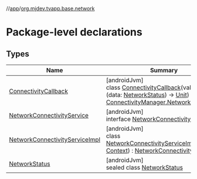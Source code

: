 //[app](../../index.md)/[org.mjdev.tvapp.base.network](index.md)

# Package-level declarations

## Types

| Name | Summary |
|---|---|
| [ConnectivityCallback](-connectivity-callback/index.md) | [androidJvm]<br>class [ConnectivityCallback](-connectivity-callback/index.md)(val trySend: (data: [NetworkStatus](-network-status/index.md)) -&gt; [Unit](https://kotlinlang.org/api/latest/jvm/stdlib/kotlin/-unit/index.html)) : [ConnectivityManager.NetworkCallback](https://developer.android.com/reference/kotlin/android/net/ConnectivityManager.NetworkCallback.html) |
| [NetworkConnectivityService](-network-connectivity-service/index.md) | [androidJvm]<br>interface [NetworkConnectivityService](-network-connectivity-service/index.md) |
| [NetworkConnectivityServiceImpl](-network-connectivity-service-impl/index.md) | [androidJvm]<br>class [NetworkConnectivityServiceImpl](-network-connectivity-service-impl/index.md)(context: [Context](https://developer.android.com/reference/kotlin/android/content/Context.html)) : [NetworkConnectivityService](-network-connectivity-service/index.md) |
| [NetworkStatus](-network-status/index.md) | [androidJvm]<br>sealed class [NetworkStatus](-network-status/index.md) |
